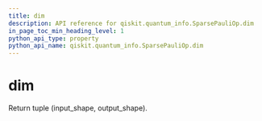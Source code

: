 ```yaml
---
title: dim
description: API reference for qiskit.quantum_info.SparsePauliOp.dim
in_page_toc_min_heading_level: 1
python_api_type: property
python_api_name: qiskit.quantum_info.SparsePauliOp.dim
---
```


# dim

Return tuple (input\_shape, output\_shape).


